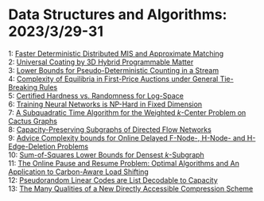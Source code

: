 # Data Structures and Algorithms: 2023/3/29-31  
1: [Faster Deterministic Distributed MIS and Approximate Matching](https://doi.org/10.48550/arXiv.2303.16043)  
2: [Universal Coating by 3D Hybrid Programmable Matter](https://doi.org/10.48550/arXiv.2303.16180)  
3: [Lower Bounds for Pseudo-Deterministic Counting in a Stream](https://doi.org/10.48550/arXiv.2303.16287)  
4: [Complexity of Equilibria in First-Price Auctions under General  Tie-Breaking Rules](https://doi.org/10.48550/arXiv.2303.16388)  
5: [Certified Hardness vs. Randomness for Log-Space](https://doi.org/10.48550/arXiv.2303.16413)  
6: [Training Neural Networks is NP-Hard in Fixed Dimension](https://doi.org/10.48550/arXiv.2303.17045)  
7: [A Subquadratic Time Algorithm for the Weighted $k$-Center Problem on  Cactus Graphs](https://doi.org/10.48550/arXiv.2303.17204)  
8: [Capacity-Preserving Subgraphs of Directed Flow Networks](https://doi.org/10.48550/arXiv.2303.17274)  
9: [Advice Complexity bounds for Online Delayed F-Node-, H-Node- and  H-Edge-Deletion Problems](https://doi.org/10.48550/arXiv.2303.17346)  
10: [Sum-of-Squares Lower Bounds for Densest $k$-Subgraph](https://doi.org/10.48550/arXiv.2303.17506)  
11: [The Online Pause and Resume Problem: Optimal Algorithms and An  Application to Carbon-Aware Load Shifting](https://doi.org/10.48550/arXiv.2303.17551)  
12: [Pseudorandom Linear Codes are List Decodable to Capacity](https://doi.org/10.48550/arXiv.2303.17554)  
13: [The Many Qualities of a New Directly Accessible Compression Scheme](https://doi.org/10.48550/arXiv.2303.18063)  